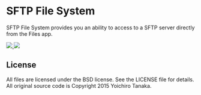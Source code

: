 # SFTP File System

SFTP File System provides you an ability to access to a SFTP server directly from the Files app.

<a target="_blank" href="https://chrome.google.com/webstore/detail/sftp-file-system/gbheifiifcfekkamhepkeogobihicgmn">
  <img src="https://raw.githubusercontent.com/yoichiro/chromeos-filesystem-sftp/master/docs/install-button.png">
</a>

<img src="https://raw.githubusercontent.com/yoichiro/chromeos-filesystem-sftp/master/docs/screenshot-1.png">

## License

All files are licensed under the BSD license. See the LICENSE file for details.
All original source code is Copyright 2015 Yoichiro Tanaka.
